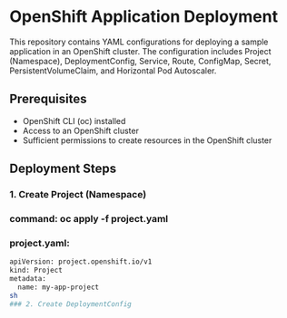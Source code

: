 # OpenShift Application Deployment

This repository contains YAML configurations for deploying a sample application in an OpenShift cluster. The configuration includes Project (Namespace), DeploymentConfig, Service, Route, ConfigMap, Secret, PersistentVolumeClaim, and Horizontal Pod Autoscaler.

## Prerequisites

- OpenShift CLI (oc) installed
- Access to an OpenShift cluster
- Sufficient permissions to create resources in the OpenShift cluster

## Deployment Steps

### 1. Create Project (Namespace)

### command: oc apply -f project.yaml

### project.yaml:
```sh
apiVersion: project.openshift.io/v1
kind: Project
metadata:
  name: my-app-project
sh
### 2. Create DeploymentConfig
